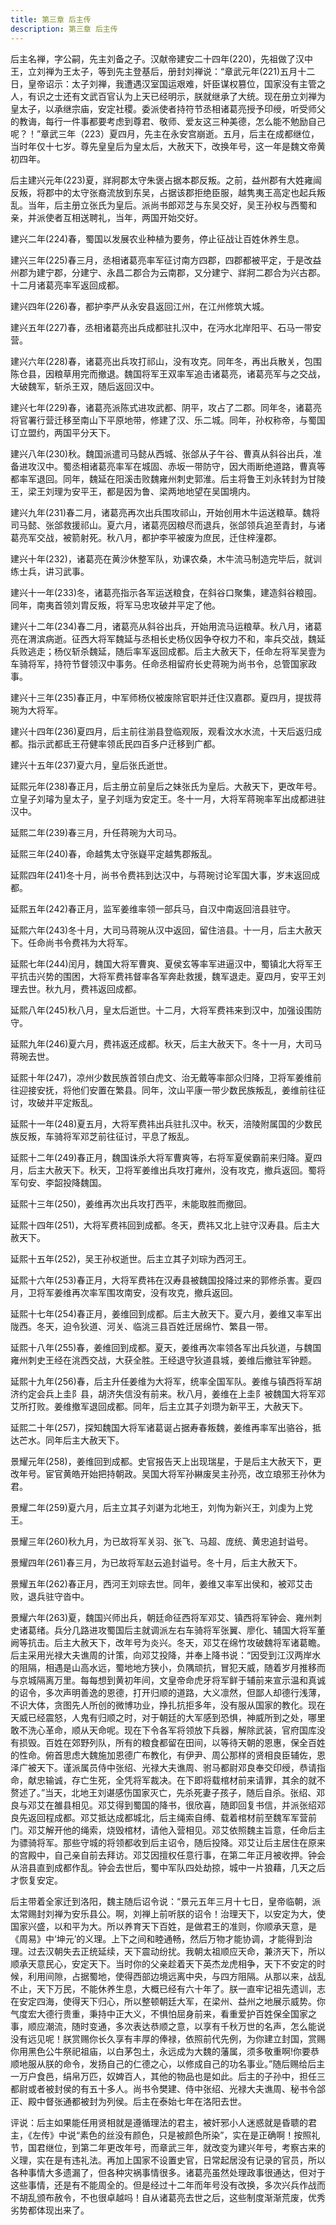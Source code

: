 ```yaml
---
title: 第三章 后主传
description: 第三章 后主传
---
```


后主名禅，字公嗣，先主刘备之子。汉献帝建安二十四年(220)，先祖做了汉中王，立刘禅为王太子，等到先主登基后，册封刘禅说：“章武元年(221)五月十二日，皇帝诏示：太子刘禅，我遭遇汉室国运艰难，奸臣谋权篡位，国家没有主管之人，有识之士还有文武百官认为上天已经明示，朕就继承了大统。现在册立刘禅为皇太子，以承继宗庙，安定社稷。委派使者持符节丞相诸葛亮授予印绶，听受师父的教诲，每行一件事都要考虑到尊君、敬师、爱友这三种美德，怎么能不勉励自己呢？！”章武三年（223）夏四月，先主在永安宫崩逝。五月，后主在成都继位，当时年仅十七岁。尊先皇皇后为皇太后，大赦天下，改换年号，这一年是魏文帝黄初四年。

后主建兴元年(223)夏，牂牁郡太守朱褒占据本郡反叛。之前，益州郡有大姓雍闿反叛，将郡中的太守张裔流放到东吴，占据该郡拒绝臣服，越隽夷王高定也起兵叛乱。当年，后主册立张氏为皇后。派尚书郎邓芝与东吴交好，吴王孙权与西蜀和亲，并派使者互相送聘礼，当年，两国开始交好。

建兴二年(224)春，蜀国以发展农业种植为要务，停止征战让百姓休养生息。

建兴三年(225)春三月，丞相诸葛亮率军征讨南方四郡，四郡都被平定，于是改益州郡为建宁郡，分建宁、永昌二郡合为云南郡，又分建宁、牂牁二郡合为兴古郡。十二月诸葛亮率军返回成都。

建兴四年(226)春，都护李严从永安县返回江州，在江州修筑大城。

建兴五年(227)春，丞相诸葛亮出兵成都驻扎汉中，在沔水北岸阳平、石马一带安营。

建兴六年(228)春，诸葛亮出兵攻打祁山，没有攻克。同年冬，再出兵散关，包围陈仓县，因粮草用完而撤退。魏国将军王双率军追击诸葛亮，诸葛亮军与之交战，大破魏军，斩杀王双，随后返回汉中。

建兴七年(229)春，诸葛亮派陈式进攻武都、阴平，攻占了二郡。同年冬，诸葛亮将官署行营迁移至南山下平原地带，修建了汉、乐二城。同年，孙权称帝，与蜀国订立盟约，两国平分天下。

建兴八年(230)秋。魏国派遣司马懿从西城、张郃从子午谷、曹真从斜谷出兵，准备进攻汉中。蜀丞相诸葛亮率军在城固、赤坂一带防守，因大雨断绝道路，曹真等都率军退回。同年，魏延在阳溪击败魏雍州刺史郭淮。后主将鲁王刘永转封为甘陵王，梁王刘理为安平王，都是因为鲁、梁两地地望在吴国境内。

建兴九年(231)春二月，诸葛亮再次出兵围攻祁山，开始创用木牛运送粮草。魏将司马懿、张郃救援祁山。夏六月，诸葛亮因粮尽而退兵，张郃领兵追至青封，与诸葛亮军交战，被箭射死。秋八月，都护李平被废为庶民，迁住梓潼郡。

建兴十年(232)，诸葛亮在黄沙休整军队，劝课农桑，木牛流马制造完毕后，就训练士兵，讲习武事。

建兴十一年(233)冬，诸葛亮指示各军运送粮食，在斜谷口聚集，建造斜谷粮囤。同年，南夷首领刘胄反叛，将军马忠攻破并平定了他。

建兴十二年(234)春二月，诸葛亮从斜谷出兵，开始用流马运粮草。秋八月，诸葛亮在渭滨病逝。征西大将军魏延与丞相长史杨仪因争夺权力不和，率兵交战，魏延兵败逃走；杨仪斩杀魏延，随后率军返回成都。后主大赦天下，任命左将军吴壹为车骑将军，持符节督领汉中事务。任命丞相留府长史蒋琬为尚书令，总管国家政事。

建兴十三年(235)春正月，中军师杨仪被废除官职并迁住汉嘉郡。夏四月，提拔蒋琬为大将军。

建兴十四年(236)夏四月，后主前往湔县登临观阪，观看汶水水流，十天后返归成都。指示武都氐王苻健率领氐民四百多户迁移到广都。

建兴十五年(237)夏六月，皇后张氏逝世。

延熙元年(238)春正月，后主册立前皇后之妹张氏为皇后。大赦天下，更改年号。立皇子刘璿为皇太子，皇子刘瑶为安定王。冬十一月，大将军蒋琬率军出成都进驻汉中。

延熙二年(239)春三月，升任蒋琬为大司马。

延熙三年(240)春，命越隽太守张嶷平定越隽郡叛乱。

延熙四年(241)冬十月，尚书令费祎到达汉中，与蒋琬讨论军国大事，岁末返回成都。

延熙五年(242)春正月，监军姜维率领一部兵马，自汉中南返回涪县驻守。

延熙六年(243)冬十月，大司马蒋琬从汉中返回，留住涪县。十一月，后主大赦天下。任命尚书令费祎为大将军。

延熙七年(244)闰月，魏国大将军曹爽、夏侯玄等率军进逼汉中，蜀镇北大将军王平抗击兴势的围困，大将军费祎督率各军奔赴救援，魏军退走。夏四月，安平王刘理去世。秋九月，费祎返回成都。

延熙八年(245)秋八月，皇太后逝世。十二月，大将军费祎来到汉中，加强设围防守。

延熙九年(246)夏六月，费祎返还成都。秋天，后主大赦天下。冬十一月，大司马蒋琬去世。

延熙十年(247)，凉州少数民族首领白虎文、治无戴等率部众归降，卫将军姜维前往迎接安抚，将他们安置在繁县。同年，汶山平康一带少数民族叛乱，姜维前往征讨，攻破并平定叛乱。

延熙十一年(248)夏五月，大将军费祎出兵驻扎汉中。秋天，涪陵附属国的少数民族反叛，车骑将军邓芝前往征讨，平息了叛乱。

延熙十二年(249)春正月，魏国诛杀大将军曹爽等，右将军夏侯霸前来归降。夏四月，后主大赦天下。秋天，卫将军姜维出兵攻打雍州，没有攻克，撤兵返回。蜀将军句安、李韶投降魏国。

延熙十三年(250)，姜维再次出兵攻打西平，未能取胜而撤回。

延熙十四年(251)，大将军费祎回到成都。冬天，费祎又北上驻守汉寿县。后主大赦天下。

延熙十五年(252)，吴王孙权逝世。后主立其子刘琮为西河王。

延熙十六年(253)春正月，大将军费祎在汉寿县被魏国投降过来的郭修杀害。夏四月，卫将军姜维再次率军围攻南安，没有攻克，撤兵返回。

延熙十七年(254)春正月，姜维回到成都。后主大赦天下。夏六月，姜维又率军出陇西。冬天，迫令狄道、河关、临洮三县百姓迁居绵竹、繁县一带。

延熙十八年(255)春，姜维回到成都。夏天，姜维再次率领各军出兵狄道，与魏国雍州刺史王经在洮西交战，大获全胜。王经退守狄道县城，姜维后撤驻军钟题。

延熙十九年(256)春，后主升任姜维为大将军，统率全国军队。姜维与镇西将军胡济约定会兵上圭阝县，胡济失信没有前来。秋八月，姜维在上圭阝被魏国大将军邓艾所打败。姜维撤军退回成都。同年，后主立其子刘瓒为新平王，大赦天下。

延熙二十年(257)，探知魏国大将军诸葛诞占据寿春叛魏，姜维再率军出骆谷，抵达芒水。同年后主大赦天下。

景耀元年(258)，姜维回到成都。史官报告天上出现瑞星，于是后主大赦天下，更改年号。宦官黄皓开始把持朝政。吴国大将军孙綝废吴主孙亮，改立琅邪王孙休为君。

景耀二年(259)夏六月，后主立其子刘谌为北地王，刘恂为新兴王，刘虔为上党王。

景耀三年(260)秋九月，为已故将军关羽、张飞、马超、庞统、黄忠追封谥号。

景耀四年(261)春三月，为已故将军赵云追封谥号。冬十月，后主大赦天下。

景耀五年(262)春正月，西河王刘琮去世。同年，姜维又率军出侯和，被邓艾击败，退兵驻守沓中。

景耀六年(263)夏，魏国兴师出兵，朝廷命征西将军邓艾、镇西将军钟会、雍州刺史诸葛绪。兵分几路进攻蜀国后主就调派左右车骑将军张翼、廖化、辅国大将军董阙等抗击。后主大赦天下，改年号为炎兴。冬天，邓艾在绵竹攻破魏将军诸葛瞻。后主采用光禄大夫谯周的计策，向邓艾投降，并奉上降书说：“因受到江汉两岸水的阻隔，相遇是山高水远，蜀地地方狭小，负隅顽抗，冒犯天威，随着岁月推移而与京城隔离万里。每每想到黄初年间，文皇帝命虎牙将军鲜于辅前来宣示温和真诚的诏令，多次声明善逸的恩德，打开归顺的道路，大义凛然，但鄙人却德行浅薄，不识大体，贪图先人所创的微博功业，挣扎抗拒多年，没有服从国家的教化。现在天威已经震怒，人鬼有归顺之时，对于朝廷的大军感到恐惧，神威所到之处，哪里敢不洗心革命，顺从天命呢。现在下令各军将领放下兵器，解除武装，官府国库没有损毁。百姓在郊野列队，所有的粮食都留在田间，以等待天朝的恩惠，保全百姓的性命。俯首思虑大魏施加恩德广布教化，有伊尹、周公那样的贤相良臣辅佐，恩泽广被天下。谨派属员侍中张绍、光禄大夫谯周、驸马都尉邓良奉交印绶，恭请指命，献忠输诚，存亡生死，全凭将军裁决。在下即将载棺材前来请罪，其余的就不赘述了。”当天，北地王刘谌感伤国家灭亡，先杀死妻子孩子，随后自杀。张绍、邓良与邓艾在雒县相见。邓艾得到蜀国的降书，很欣喜，随即回复书信，并派张绍邓良先返回程成都。邓艾抵达成都城北，后主绳索自缚、载着棺材前至魏军军营前门。邓艾解开他的绳索，烧毁棺材，请他入营相见。邓艾依照魏主旨意，任命后主为骠骑将军。那些守城的将领都收到后主诏令，随后投降。邓艾让后主居住在原来的宫殿中，自己亲自前去拜访。邓艾因擅权任意行事，在第二年正月被收押。钟会从涪县直到成都作乱。钟会去世后，蜀中军队四处劫掠，城中一片狼藉，几天之后才恢复安定。

后主带着全家迁到洛阳，魏主随后诏令说：“景元五年三月十七日，皇帝临朝，派太常赐封刘禅为安乐县公。啊，刘禅上前听朕的诏令！治理天下，以安定为大，使国家兴盛，以和平为大。所以养育天下百姓，是做君王的准则，你顺承天意，是《周易》中‘坤元’的义理。上下之间和睦通畅，然后万物才能协调，才能得到治理。过去汉朝失去正统延续，天下震动纷扰。我朝太祖顺应天命，兼济天下，所以顺承天意民心，安定天下。当时你的父亲趁着天下英杰龙虎相争，天下不安定的时候，利用间隙，占据蜀地，使得西部边境远离中央，与四方阻隔。从那以来，战乱不止，天下万民，不能休养生息，大概已经有六十年了。朕一直牢记祖先遗训，志在安定四海，使得天下归心，所以整顿朝廷大军，在梁州、益州之地展示威势。你气度宏大德行贵重，秉持中正大义，不惧怕屈身前来，看重爱护百姓保全国家之事，顺应潮流，随时变通，多次表达恭顺之意，以享有千秋万世的名声，怎么能说没有远见呢！朕赏赐你长久享有丰厚的俸禄，依照前代先例，为你建立封国，赏赐你用黑色公牛祭祀祖庙，以白茅包土，永远成为大魏的藩属，须多敬重啊!你要恭顺地服从朕的命令，发扬自己的仁德之心，以修成自己的功名事业。”随后赐给后主一万户食邑，绢帛万匹，奴婢百人，其他的物品也是如此。后主的子孙中，担任三都尉或者被封侯的有五十多人。尚书令樊建、侍中张绍、光禄大夫谯周、秘书令郃正、殿中督张通都被封为列侯。后主在泰始七年在洛阳去世。

评说：后主如果能任用贤相就是遵循理法的君主，被奸邪小人迷惑就是昏聩的君主，《左传》中说“素色的丝没有颜色，只是被颜色所染”，实在是正确啊！按照礼节，国君继位，到第二年更改年号，而章武三年，就改变为建兴年号，考察古来的义理，实在是有违礼法。再加上国家不设置史官，日常起居没有记录的官员，所以各种事情大多遗漏了，但各种灾祸事情很多。诸葛亮虽然处理政事很通达，但对于这些事情，还是有不能周全的。但是经过十二年而年号没有改换，多次兴兵作战而不胡乱颁布赦令，不也很卓越吗！自从诸葛亮去世之后，这些制度渐渐荒废，优秀劣势都体现出来了。